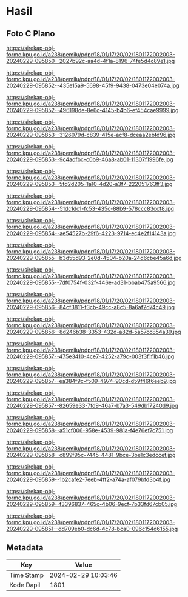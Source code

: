 # Hasil

## Foto C Plano

https://sirekap-obj-formc.kpu.go.id/a238/pemilu/pdpr/18/01/17/20/02/1801172002003-20240229-095850--2027b92c-aa4d-4f1a-8196-74fe5d4c89e1.jpg

https://sirekap-obj-formc.kpu.go.id/a238/pemilu/pdpr/18/01/17/20/02/1801172002003-20240229-095852--435e15a9-5698-45f9-9438-0473e04e074a.jpg

https://sirekap-obj-formc.kpu.go.id/a238/pemilu/pdpr/18/01/17/20/02/1801172002003-20240229-095852--496198de-8e6c-4145-b4b6-ef454cae9999.jpg

https://sirekap-obj-formc.kpu.go.id/a238/pemilu/pdpr/18/01/17/20/02/1801172002003-20240229-095853--3126079d-c839-415e-acf8-dceaa2ebfd96.jpg

https://sirekap-obj-formc.kpu.go.id/a238/pemilu/pdpr/18/01/17/20/02/1801172002003-20240229-095853--9c4adfbc-c0b9-46a8-ab01-11307f1996fe.jpg

https://sirekap-obj-formc.kpu.go.id/a238/pemilu/pdpr/18/01/17/20/02/1801172002003-20240229-095853--5fd2d205-1a10-4d20-a3f7-222051763ff3.jpg

https://sirekap-obj-formc.kpu.go.id/a238/pemilu/pdpr/18/01/17/20/02/1801172002003-20240229-095854--51dc1dc1-fc53-435c-88b9-578ccc83ccf8.jpg

https://sirekap-obj-formc.kpu.go.id/a238/pemilu/pdpr/18/01/17/20/02/1801172002003-20240229-095854--ae54527b-29f6-4223-9714-ec4e2f14143a.jpg

https://sirekap-obj-formc.kpu.go.id/a238/pemilu/pdpr/18/01/17/20/02/1801172002003-20240229-095855--b3d55d93-2e0d-4504-b20a-24d6cbe45a6d.jpg

https://sirekap-obj-formc.kpu.go.id/a238/pemilu/pdpr/18/01/17/20/02/1801172002003-20240229-095855--7df0754f-032f-446e-ad31-bbab475a9566.jpg

https://sirekap-obj-formc.kpu.go.id/a238/pemilu/pdpr/18/01/17/20/02/1801172002003-20240229-095856--84cf3811-f3cb-49cc-a8c5-8a6af2d74c49.jpg

https://sirekap-obj-formc.kpu.go.id/a238/pemilu/pdpr/18/01/17/20/02/1801172002003-20240229-095856--8d246b38-3353-432d-a82d-5a57cc854a39.jpg

https://sirekap-obj-formc.kpu.go.id/a238/pemilu/pdpr/18/01/17/20/02/1801172002003-20240229-095857--475e3410-4ce7-4252-a79c-003f3f1f1b46.jpg

https://sirekap-obj-formc.kpu.go.id/a238/pemilu/pdpr/18/01/17/20/02/1801172002003-20240229-095857--ea384f9c-f509-4974-90cd-d59f46f6eeb9.jpg

https://sirekap-obj-formc.kpu.go.id/a238/pemilu/pdpr/18/01/17/20/02/1801172002003-20240229-095857--82659e33-7fd9-46a7-b7a3-549db17240d9.jpg

https://sirekap-obj-formc.kpu.go.id/a238/pemilu/pdpr/18/01/17/20/02/1801172002003-20240229-095858--a51cf006-958e-4539-981a-f4e76ef7c751.jpg

https://sirekap-obj-formc.kpu.go.id/a238/pemilu/pdpr/18/01/17/20/02/1801172002003-20240229-095858--c899f95c-7445-4481-9bce-3be1c3edccef.jpg

https://sirekap-obj-formc.kpu.go.id/a238/pemilu/pdpr/18/01/17/20/02/1801172002003-20240229-095859--1b2cafe2-7eeb-4ff2-a74a-af079bfd3b4f.jpg

https://sirekap-obj-formc.kpu.go.id/a238/pemilu/pdpr/18/01/17/20/02/1801172002003-20240229-095859--f3396837-465c-4b06-9ecf-7b33fd67cb05.jpg

https://sirekap-obj-formc.kpu.go.id/a238/pemilu/pdpr/18/01/17/20/02/1801172002003-20240229-095851--dd709eb0-dc6d-4c78-bca0-096c154d6155.jpg


## Metadata

| Key        | Value               |
| ---------- | ------------------- |
| Time Stamp | 2024-02-29 10:03:46 |
| Kode Dapil | 1801                |



